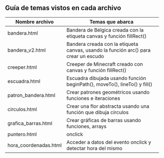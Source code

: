## Guía de temas vistos en cada archivo

| Nombre archivo        | Temas que abarca                                                                    |
| --------------------- | ----------------------------------------------------------------------------------- |
| bandera.html          | Bandera de Bélgica creada con la etiqueta canvas y función fillRect()               |
| bandera_v2.html       | Bandera creada con la etiqueta canvas, usando la función arc() para crear un escudo |
| creeper.html          | Creeper de Minecraft creado con canvas y función fillRect()                         |
| escuadra.html         | Escuadra dibujada usando función beginPath(), moveTo(), lineTo() y fill()           |
| patron_bandera.html   | Crear patrones geométricos usando funciones e iteraciones                           |
| circulos.html         | Crear una flor abstracta usando una función que dibuja círculos                     |
| grafica_barras.html   | Crear gráficas de barras usando funciones, arrays                                   |
| puntero.html          | onclick                                                                             |
| hora_coordenadas.html | Acceder a datos del evento onclick y detectar hora del mismo                        |
